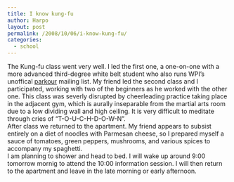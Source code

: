 ```yaml
---
title: I know kung-fu
author: Harpo
layout: post
permalink: /2008/10/06/i-know-kung-fu/
categories:
  - school
---
```

The Kung-fu class went very well. I led the first one, a one-on-one with a more advanced third-degree white belt student who also runs WPI&#8217;s unoffical <a href="http://en.wikipedia.org/wiki/Parkour" target="_blank">parkour</a> mailing list. My friend led the second class and I participated, working with two of the beginners as he worked with the other one. This class was severly disrupted by cheerleading practice taking place in the adjacent gym, which is aurally inseparable from the martial arts room due to a low dividing wall and high ceiling. It is very difficult to meditate through cries of &#8220;T-O-U-C-H-D-O-W-N&#8221;.  
After class we returned to the apartment. My friend appears to subsist entirely on a diet of noodles with Parmesan cheese, so I prepared myself a sauce of tomatoes, green peppers, mushrooms, and various spices to accompany my spaghetti.  
I am planning to shower and head to bed. I will wake up around 9:00 tomorrow mornig to attend the 10:00 information session. I will then return to the apartment and leave in the late morning or early afternoon.